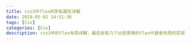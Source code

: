 ```yaml
---
title: css3中flex的所有属性详解
date: 2019-05-02 14:51:36
tags: [Css]
categories: [Css]
description: css3中的flex布局详解，最后会有几个比较常用的flex代替老布局的实现
---
```


